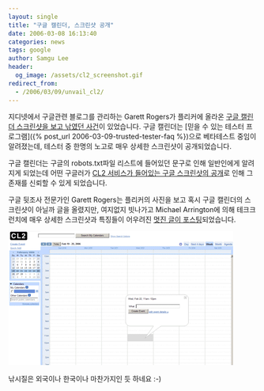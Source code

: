 ```yaml
---
layout: single
title: "구글 캘린더, 스크린샷 공개"
date: 2006-03-08 16:13:40
categories: news
tags: google
author: Samgu Lee
header:
  og_image: /assets/cl2_screenshot.gif
redirect_from:
  - /2006/03/09/unvail_cl2/
---
```


지디넷에서 구글관련 블로그를 관리하는 Garett Rogers가 플리커에 올라온 [구글 캘린더 스크린샷을 보고 낚였던 사건](http://blogs.zdnet.com/Google/?p=122)이 있었습니다. 구글 캘린더는 [믿을 수 있는 테스터 프로그램]({% post_url 2006-03-09-trusted-tester-faq %})으로 베타테스트 중임이 알려졌는데, 테스터 중 한명의 노고로 매우 상세한 스크린샷이 공개되었습니다.

구글 캘린더는 구글의 robots.txt파일 리스트에 들어있던 문구로 인해 일반인에게 알려지게 되었는데 어떤 구글러가 [CL2 서비스가 들어있는 구글 스크린샷의 공개](http://www.paulstone.net/files/Image/google/google_links_after.gif)로 인해 그 존재를 신뢰할 수 있게 되었습니다.

구글 뒷조사 전문가인 Garett Rogers는 플리커의 사진을 보고 혹시 구글 캘린더의 스크린샷이 아닐까 글을 올렸지만, 여지없지 빗나가고 Michael Arrington에 의해 테크크런치에 매우 상세한 스크린샷과 특징들이 어우려진 [멋진 글이 포스팅](http://www.techcrunch.com/2006/03/08/exclusive-screenshots-google-calendar/)되었습니다.

![구글 캘린더 스크린샷](/assets/cl2_screenshot.gif)

낚시질은 외국이나 한국이나 마찬가지인 듯 하네요 :-)
